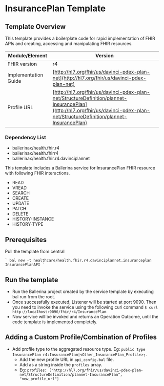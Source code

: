 # InsurancePlan Template

## Template Overview

This template provides a boilerplate code for rapid implementation of FHIR APIs and creating, accessing and manipulating FHIR resources.

| Module/Element       | Version |
| -------------------- | ------- |
| FHIR version         | r4 |
| Implementation Guide | [http://hl7.org/fhir/us/davinci-pdex-plan-net](http://hl7.org/fhir/us/davinci-pdex-plan-net) |
| Profile URL          |[http://hl7.org/fhir/us/davinci-pdex-plan-net/StructureDefinition/plannet-InsurancePlan](http://hl7.org/fhir/us/davinci-pdex-plan-net/StructureDefinition/plannet-InsurancePlan)|

### Dependency List

- ballerinax/health.fhir.r4
- ballerinax/health.fhirr4
- ballerinax/health.fhir.r4.davinciplannet

This template includes a Ballerina service for InsurancePlan FHIR resource with following FHIR interactions.
- READ
- VREAD
- SEARCH
- CREATE
- UPDATE
- PATCH
- DELETE
- HISTORY-INSTANCE
- HISTORY-TYPE

## Prerequisites

Pull the template from central

    ` bal new -t healthcare/health.fhir.r4.davinciplannet.insuranceplan InsurancePlanAPI `

## Run the template

- Run the Ballerina project created by the service template by executing bal run from the root.
- Once successfully executed, Listener will be started at port 9090. Then you need to invoke the service using the following curl command
    ` $ curl http://localhost:9090/fhir/r4/InsurancePlan `
- Now service will be invoked and returns an Operation Outcome, until the code template is implemented completely.

## Adding a Custom Profile/Combination of Profiles

- Add profile type to the aggregated resource type. Eg: `public type InsurancePlan r4:InsurancePlan|<Other_InsurancePlan_Profile>;`.
    - Add the new profile URL in `api_config.bal` file.
    - Add as a string inside the `profiles` array.
    - Eg: `profiles: ["http://hl7.org/fhir/us/davinci-pdex-plan-net/StructureDefinition/plannet-InsurancePlan", "new_profile_url"]`
